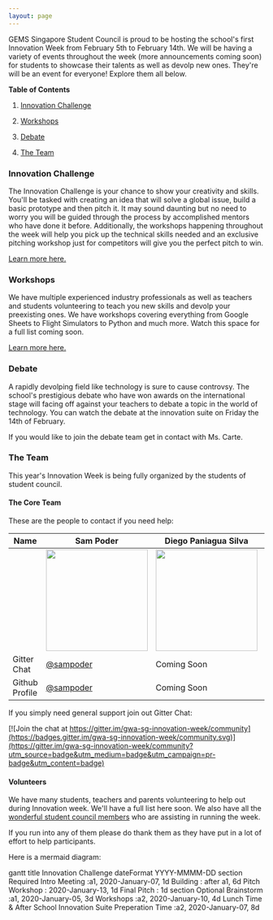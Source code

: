 ```yaml
---
layout: page
---
```


GEMS Singapore Student Council is proud to be hosting the school's first Innovation Week from February 5th to February 14th. We will be having a variety of events throughout the week (more announcements coming soon) for students to showcase their talents as well as devolp new ones. They're will be an event for everyone! Explore them all below.

**Table of Contents**

1. [Innovation Challenge](#innovation-challenge)

2. [Workshops](#workshops)

3. [Debate](#debate)

4. [The Team](google.com)

### Innovation Challenge

The Innovation Challenge is your chance to show your creativity and skills. You'll be tasked with creating an idea that will solve a global issue, build a basic prototype and then pitch it. It may sound daunting but no need to worry you will be guided through the process by accomplished mentors who have done it before. Additionally, the workshops happening throughout the week will help you pick up the technical skills needed and an exclusive pitching workshop just for competitors will give you the perfect pitch to win.

[Learn more here.](example.com)

### Workshops

We have multiple experienced industry professionals as well as teachers and students volunteering to teach you new skills and devolp your preexisting ones. We have workshops covering everything from Google Sheets to Flight Simulators to Python and much more. Watch this space for a full list coming soon.

[Learn more here.](example.com)

### Debate

A rapidly devolping field like technology is sure to cause controvsy. The school's prestigious debate who have won awards on the international stage will facing off against your teachers to debate a topic in the world of technology. You can watch the debate at the innovation suite on Friday the 14th of February. 

If you would like to join the debate team get in contact with Ms. Carte. 

### The Team

This year's Innovation Week is being fully organized by the students of student council.

#### The Core Team

These are the people to contact if you need help:

| Name  | Sam Poder |Diego Paniagua Silva |Anjali Grillo |
| ------------- | ------------- | ------------- | ------------- |
|  | <img src ="https://avatars3.githubusercontent.com/u/39828164?s=460&v=4" width="200">  | <img src ="https://gemssingaporestudentcouncil.github.io/assets/img/diego.jpg"  width="200">  | <img src ="https://gemssingaporestudentcouncil.github.io/assets/img/anjali.png" width="200">  |
| Gitter Chat  | [@sampoder](https://gitter.im/sampoder)  | Coming Soon  | Coming Soon  |
| Github Profile  | [@sampoder](https://github.com/sampoder)  | Coming Soon  | Coming Soon  |

If you simply need general support join out Gitter Chat:

[![Join the chat at https://gitter.im/gwa-sg-innovation-week/community](https://badges.gitter.im/gwa-sg-innovation-week/community.svg)](https://gitter.im/gwa-sg-innovation-week/community?utm_source=badge&utm_medium=badge&utm_campaign=pr-badge&utm_content=badge)

#### Volunteers

We have many students, teachers and parents volunteering to help out during Innovation week. We'll have a full list here soon. We also have all the [wonderful student council members](https://gemssingaporestudentcouncil.github.io/members.html) who are assisting in running the week.

If you run into any of them please do thank them as they have put in a lot of effort to help participants.

Here is a mermaid diagram:
  <div class="mermaid">
    gantt
    title Innovation Challenge
    dateFormat  YYYY-MMMM-DD
    section Required
    Intro Meeting           :a1, 2020-January-07, 1d
    Building    : after a1, 6d
    Pitch Workshop   : 2020-January-13, 1d
    Final Pitch    : 1d
    section Optional
    Brainstorm     :a1, 2020-January-05, 3d
    Workshops     :a2, 2020-January-10, 4d
    Lunch Time & After School Innovation Suite Preperation Time     :a2, 2020-January-07, 8d

  </div>
  
  

